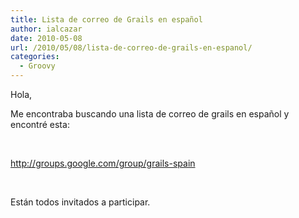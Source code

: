 ```yaml
---
title: Lista de correo de Grails en español
author: ialcazar
date: 2010-05-08
url: /2010/05/08/lista-de-correo-de-grails-en-espanol/
categories:
  - Groovy
---
```

Hola,

Me encontraba buscando una lista de correo de grails en espa&ntilde;ol y encontr&eacute; esta:

&nbsp;

<http://groups.google.com/group/grails-spain>

&nbsp;

Est&aacute;n todos invitados a participar.
